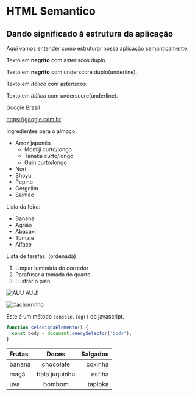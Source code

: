 # HTML Semantico
## Dando significado à estrutura da aplicação
Aqui vamos entender como estruturar nossa aplicação semanticamente.

Texto em **negrito** com asteriscos duplo.

Texto em __negrito__ com underscore duplo(underline).
  
Texto em *itálico* com asteriscos.

Texto em _itálico_ com underscore(underline).

[Google Brasil](https://google.com.br)

<https://google.com.br>

Ingredientes para o almoço:
* Arroz japonês
  * Momiji curto/longo
  * Tanaka curto/longo
  * Guin curto/longo
* Nori
* Shoyu
* Pepino
* Gergelim
* Salmão

Lista da feira:
- Banana
- Agrião
- Abacaxi
- Tomate
- Alface

Lista de tarefas: (ordenada)
1. Limpar luminária do corredor
2. Parafusar a tomada do quarto
3. Lustrar o pian

![AUU AUU!](https://pipz.com/static/images/blog/eddie.png)

![Cachorrinho](https://pipz.com/static/images/blog/eddie.png)

Este é um método `console.log()` do javascript.

```javascript
function selecionaElemento() {
  const body = document.querySelector('body');
}

```

Frutas | Doces | Salgados
:-------|:-------:|---------:
banana | chocolate | coxinha
maçã  | bala juquinha | esfiha
uva   |  bombom | tapioka 
